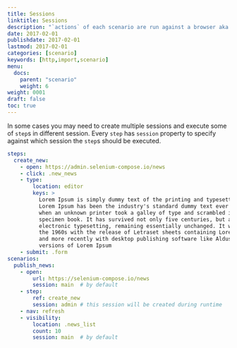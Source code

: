```yaml
---
title: Sessions
linktitle: Sessions
description: "`actions` of each scenario are run against a browser aka session. Once a scenario has begun execution a new, default `main` session gets create against which all `step`s are executed"
date: 2017-02-01
publishdate: 2017-02-01
lastmod: 2017-02-01
categories: [scenario]
keywords: [http,import,scenario]
menu:
  docs:
    parent: "scenario"
    weight: 6
weight: 0001
draft: false
toc: true
---
```


In some cases you may need to create multiple sessions and execute some of `step`s in different session.
Every `step` has `session` property to specify against which session the `step`s should be executed.

```yaml
steps:
  create_new:
    - open: https://admin.selenium-compose.io/news
    - click: .new_news
    - type:
        location: editor
        keys: >
          Lorem Ipsum is simply dummy text of the printing and typesetting industry.
          Lorem Ipsum has been the industry's standard dummy text ever since the 1500s,
          when an unknown printer took a galley of type and scrambled it to make a type
          specimen book. It has survived not only five centuries, but also the leap into
          electronic typesetting, remaining essentially unchanged. It was popularised in
          the 1960s with the release of Letraset sheets containing Lorem Ipsum passages,
          and more recently with desktop publishing software like Aldus PageMaker including
          versions of Lorem Ipsum
    - submit: .form
scenarios:
  publish_news:
    - open:
        url: https://selenium-compose.io/news
        session: main  # by default
    - step:
        ref: create_new
        session: admin # this session will be created during runtime
    - nav: refresh
    - visibility:
        location: .news_list
        count: 10
        session: main  # by default
```
